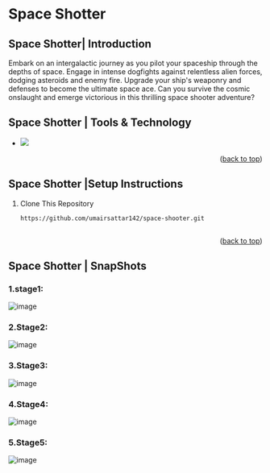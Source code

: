 # Space Shotter

<a name="readme-top"></a>
## Space Shotter| Introduction

Embark on an intergalactic journey as you pilot your spaceship through the depths of space. Engage in intense dogfights against relentless alien forces, dodging asteroids and enemy fire. Upgrade your ship's weaponry and defenses to become the ultimate space ace. Can you survive the cosmic onslaught and emerge victorious in this thrilling space shooter adventure?

## Space Shotter | Tools & Technology

* <img src="https://img.shields.io/badge/Visual_Studio-0078D4?style=for-the-badge&logo=visual%20studio%20code&logoColor=white" />

<p align="right">(<a href="#readme-top">back to top</a>)</p>


## Space Shotter |Setup Instructions


  
1. Clone This Repository
   ```sh
   https://github.com/umairsattar142/space-shooter.git
   


<p align="right">(<a href="#readme-top">back to top</a>)</p>


## Space Shotter | SnapShots

### 1.stage1:
![image](https://github.com/umairsattar142/space-shooter/assets/128280607/71c219e0-2fd0-43ce-aa2d-94054c90b12d)

### 2.Stage2:
![image](https://github.com/umairsattar142/space-shooter/assets/128280607/c5465414-177e-4d5d-b376-078c7bce0590)

### 3.Stage3:
![image](https://github.com/umairsattar142/space-shooter/assets/128280607/70a84c76-9adf-44cf-aee0-f1305e29d171)

### 4.Stage4:
![image](https://github.com/umairsattar142/space-shooter/assets/128280607/d0b5386d-1b11-4d31-a7fa-e60c0c631263)

### 5.Stage5:
![image](https://github.com/umairsattar142/space-shooter/assets/128280607/33bf22d3-e9be-4fb1-a517-9a7ba8748334)

